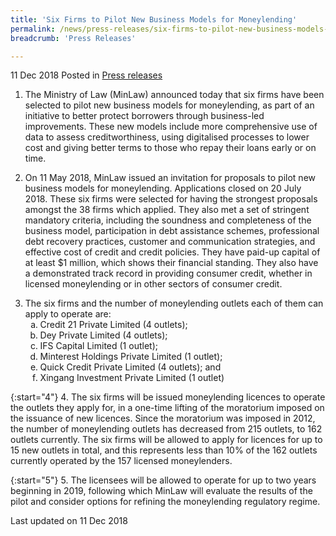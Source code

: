 ```yaml
---
title: 'Six Firms to Pilot New Business Models for Moneylending'
permalink: /news/press-releases/six-firms-to-pilot-new-business-models-for-moneylending
breadcrumb: 'Press Releases'

---
```



11 Dec 2018 Posted in [Press releases](/news/press-releases)

1. The Ministry of Law (MinLaw) announced today that six firms have been selected to pilot new business models for moneylending, as part of an initiative to better protect borrowers through business-led improvements. These new models include more comprehensive use of data to assess creditworthiness, using digitalised processes to lower cost and giving better terms to those who repay their loans early or on time. 

2. On 11 May 2018, MinLaw issued an invitation for proposals to pilot new business models for moneylending. Applications closed on 20 July 2018. These six firms were selected for having the strongest proposals amongst the 38 firms which applied. They also met a set of stringent mandatory criteria, including the soundness and completeness of the business model, participation in debt assistance schemes, professional debt recovery practices, customer and communication strategies, and effective cost of credit and credit policies. They have paid-up capital of at least $1 million, which shows their financial standing. They also have a demonstrated track record in providing consumer credit, whether in licensed moneylending or in other sectors of consumer credit.

<ol start="3">
   <li>The six firms and the number of moneylending outlets each of them can apply to operate are:

   <ol style="list-style-type: lower-alpha;">
    <li> Credit 21 Private Limited (4 outlets); </li>
    <li> Dey Private Limited (4 outlets); </li>
    <li> IFS Capital Limited (1 outlet); </li>
    <li> Minterest Holdings Private Limited (1 outlet); </li>
    <li> Quick Credit Private Limited (4 outlets); and </li>
    <li> Xingang Investment Private Limited (1 outlet)</li>
    </ol>
    
   </li>
</ol>
 
{:start="4"}
4. The six firms will be issued moneylending licences to operate the outlets they apply for, in a one-time lifting of the moratorium imposed on the issuance of new licences. Since the moratorium was imposed in 2012, the number of moneylending outlets has decreased from 215 outlets, to 162 outlets currently. The six firms will be allowed to apply for licences for up to 15 new outlets in total, and this represents less than 10% of the 162 outlets currently operated by the 157 licensed moneylenders.

{:start="5"}
5. The licensees will be allowed to operate for up to two years beginning in 2019, following which MinLaw will evaluate the results of the pilot and consider options for refining the moneylending regulatory regime.

<p class="right-side-updated">Last updated on 11 Dec 2018</p>
